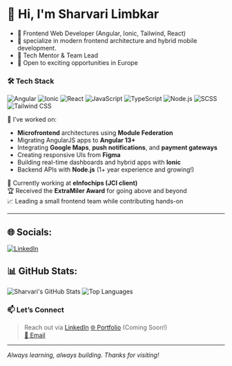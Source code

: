 # 👋 Hi, I'm Sharvari Limbkar
- 🔧 Frontend Web Developer (Angular, Ionic, Tailwind, React)
- 🔧 specialize in modern frontend architecture and hybrid mobile development.
- 🧠 Tech Mentor & Team Lead
- 💼 Open to exciting opportunities in Europe

### 🛠️ Tech Stack

![Angular](https://img.shields.io/badge/Angular-DD0031?style=for-the-badge&logo=angular&logoColor=white)
![Ionic](https://img.shields.io/badge/Ionic-3880ff?style=for-the-badge&logo=ionic&logoColor=white)
![React](https://img.shields.io/badge/React-20232A?style=for-the-badge&logo=react&logoColor=61DAFB)
![JavaScript](https://img.shields.io/badge/JavaScript-F7DF1E?style=for-the-badge&logo=javascript&logoColor=black)
![TypeScript](https://img.shields.io/badge/TypeScript-3178C6?style=for-the-badge&logo=typescript&logoColor=white)
![Node.js](https://img.shields.io/badge/Node.js-339933?style=for-the-badge&logo=nodedotjs&logoColor=white)
![SCSS](https://img.shields.io/badge/SCSS-CC6699?style=for-the-badge&logo=sass&logoColor=white)
![Tailwind CSS](https://img.shields.io/badge/Tailwind-06B6D4?style=for-the-badge&logo=tailwindcss)

🔧 I’ve worked on:
- **Microfrontend** architectures using **Module Federation**
- Migrating AngularJS apps to **Angular 13+**
- Integrating **Google Maps**, **push notifications**, and **payment gateways**
- Creating responsive UIs from **Figma**
- Building real-time dashboards and hybrid apps with **Ionic**
- Backend APIs with **Node.js** (1+ year experience and growing!)

💼 Currently working at **eInfochips (JCI client)**  
🏆 Received the **ExtraMiler Award** for going above and beyond  
📈 Leading a small frontend team while contributing hands-on

---

## 🌐 Socials:

[![LinkedIn](https://img.shields.io/badge/LinkedIn-blue?style=for-the-badge&logo=linkedin)](https://www.linkedin.com/in/sharvari-limbkar)


## 📊 GitHub Stats:

![Sharvari's GitHub Stats](https://github-readme-stats.vercel.app/api?username=sharvarilimbkar&show_icons=true&theme=github_dark)
![Top Languages](https://github-readme-stats.vercel.app/api/top-langs/?username=sharvarilimbkar&layout=compact&theme=github_dark)



### 📫 Let’s Connect

> Reach out via [LinkedIn](https://www.linkedin.com/in/sharvari-limbkar)
[🌐 Portfolio](https://your-portfolio-link.com) (Coming Soon!)  
[📧 Email](mailto:sharvarilimbkar825@gmail.com)

---

*Always learning, always building. Thanks for visiting!*
